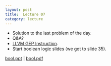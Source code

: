 ```yaml
---
layout: post
title:  Lecture 07
category: lecture
---
```


* Solution to the last problem of the day.
* Q&A?
* [LLVM GEP Instruction](http://llvm.org/docs/GetElementPtr.html).
* Start boolean logic slides (we got to slide 35).

[bool.ppt][bool-slides] | [bool.pdf][bool-pdf]  

[bool-slides]: {{site.base}}/slides/bool.ppt
[bool-pdf]: {{site.base}}/slides/pdf/bool.pdf
